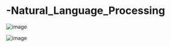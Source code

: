 # -Natural_Language_Processing

![image](https://user-images.githubusercontent.com/102899170/189745150-0ad0fecf-ba29-4af0-8a7d-fa3973d72c86.png)

![image](https://user-images.githubusercontent.com/102899170/189745342-d8977ca5-38da-4bd4-ad4a-35aa5302ef87.png)
